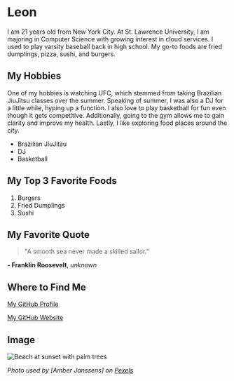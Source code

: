 # Leon 

I am 21 years old from New York City. At St. Lawrence University, I am majoring in Computer Science with growing interest in cloud services. I used 
to play varsity baseball back in high school. My go-to foods are fried dumplings, pizza, sushi, and burgers.

## My Hobbies
One of my hobbies is watching UFC, which stemmed from taking Brazilian JiuJitsu classes over the summer. Speaking of summer, 
I was also a DJ for a little while, hyping up a function. I also love to play basketball for fun even though it gets competitive. 
Additionally, going to the gym allows me to gain clarity and improve my health. Lastly, I like exploring food places around the city. 

+ Brazilian JiuJitsu
+ DJ
+ Basketball

## My Top 3 Favorite Foods 
1. Burgers
2. Fried Dumplings
3. Sushi

## My Favorite Quote 
> "A smooth sea never made a skilled sailor."

**- Franklin Roosevelt**, *unknown*

## Where to Find Me 
[My GitHub Profile](https://github.com/)

[My GitHub Website](https://leonnnnnnnnnnnnnnnn.github.io/cs3017-f25/about)

## Image
![Beach at sunset with palm trees](https://github.com/user-attachments/assets/d0c43e2a-b45d-4722-8930-cc2e3a0cc2b7)

*Photo used by [Amber Janssens] on [Pexels](https://www.pexels.com/photo/a-beach-with-palm-trees-13397143/)*



